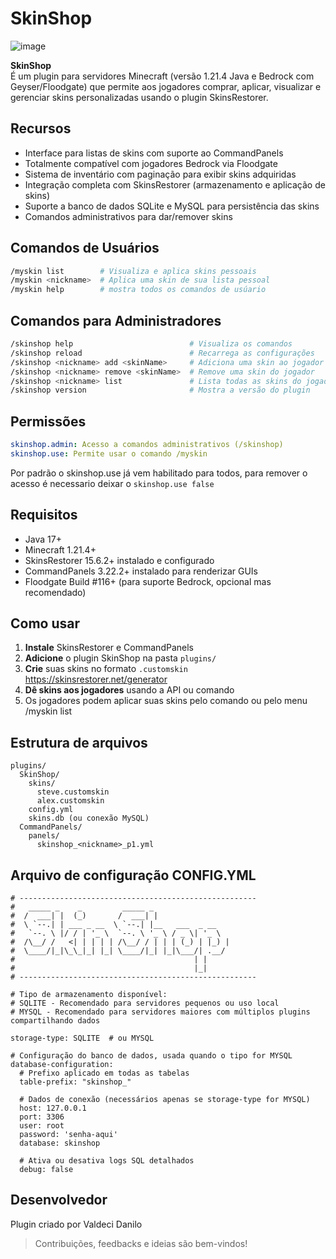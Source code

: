 # SkinShop
![image](https://github.com/user-attachments/assets/432d8bcd-f804-46c5-9d1a-3be30090c433)

**SkinShop** 
<br>É um plugin para servidores Minecraft (versão 1.21.4 Java e Bedrock com Geyser/Floodgate) que permite aos jogadores comprar, aplicar, visualizar e gerenciar skins personalizadas usando o plugin SkinsRestorer.

## Recursos

* Interface para listas de skins com suporte ao CommandPanels
* Totalmente compatível com jogadores Bedrock via Floodgate
* Sistema de inventário com paginação para exibir skins adquiridas
* Integração completa com SkinsRestorer (armazenamento e aplicação de skins)
* Suporte a banco de dados SQLite e MySQL para persistência das skins
* Comandos administrativos para dar/remover skins

## Comandos de Usuários

```bash
/myskin list        # Visualiza e aplica skins pessoais
/myskin <nickname>  # Aplica uma skin de sua lista pessoal
/myskin help        # mostra todos os comandos de usúario

```

## Comandos para Administradores

```bash
/skinshop help                          # Visualiza os comandos
/skinshop reload                        # Recarrega as configurações
/skinshop <nickname> add <skinName>     # Adiciona uma skin ao jogador
/skinshop <nickname> remove <skinName>  # Remove uma skin do jogador
/skinshop <nickname> list               # Lista todas as skins do jogador
/skinshop version                       # Mostra a versão do plugin
```

## Permissões

```yaml
skinshop.admin: Acesso a comandos administrativos (/skinshop)
skinshop.use: Permite usar o comando /myskin
```
Por padrão o skinshop.use já vem habilitado para todos, para remover o acesso é necessario deixar 
o `skinshop.use false`

## Requisitos

* Java 17+
* Minecraft 1.21.4+
* SkinsRestorer 15.6.2+ instalado e configurado
* CommandPanels 3.22.2+ instalado para renderizar GUIs
* Floodgate Build #116+ (para suporte Bedrock, opcional mas recomendado)

## Como usar

1. **Instale** SkinsRestorer e CommandPanels
2. **Adicione** o plugin SkinShop na pasta `plugins/`
3. **Crie** suas skins no formato `.customskin` https://skinsrestorer.net/generator
4. **Dê skins aos jogadores** usando a API ou comando
5. Os jogadores podem aplicar suas skins pelo comando ou pelo menu /myskin list

## Estrutura de arquivos

```
plugins/
  SkinShop/
    skins/
      steve.customskin
      alex.customskin
    config.yml
    skins.db (ou conexão MySQL)
  CommandPanels/
    panels/
      skinshop_<nickname>_p1.yml
```
## Arquivo de configuração CONFIG.YML
```
# -----------------------------------------------------
#   _____ _    _         _____ _                 
#  /  ___| |  (_)       /  ___| |                
#  \ `--.| | ___ _ __  \ `--.| |__   ___  _ __  
#   `--. \ |/ / | '_ \  `--. \ '_ \ / _ \| '_ \ 
#  /\__/ /   <| | | | | /\__/ / | | | (_) | |_) |
#  \____/|_|\_\_|_| |_| \____/|_| |_|\___/| .__/ 
#                                        | |    
#                                        |_|    
# -----------------------------------------------------

# Tipo de armazenamento disponível:
# SQLITE - Recomendado para servidores pequenos ou uso local
# MYSQL - Recomendado para servidores maiores com múltiplos plugins compartilhando dados

storage-type: SQLITE  # ou MYSQL

# Configuração do banco de dados, usada quando o tipo for MYSQL
database-configuration:
  # Prefixo aplicado em todas as tabelas
  table-prefix: "skinshop_"

  # Dados de conexão (necessários apenas se storage-type for MYSQL)
  host: 127.0.0.1
  port: 3306
  user: root
  password: 'senha-aqui'
  database: skinshop

  # Ativa ou desativa logs SQL detalhados
  debug: false
```

## Desenvolvedor

Plugin criado por Valdeci Danilo

> Contribuições, feedbacks e ideias são bem-vindos!
